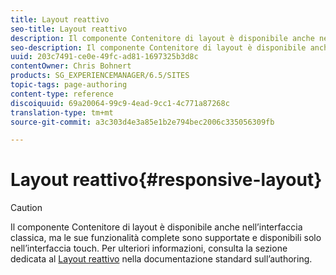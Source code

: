 ```yaml
---
title: Layout reattivo
seo-title: Layout reattivo
description: Il componente Contenitore di layout è disponibile anche nell’interfaccia classica, ma le sue funzionalità complete sono supportate e disponibili solo nell’interfaccia touch.
seo-description: Il componente Contenitore di layout è disponibile anche nell’interfaccia classica, ma le sue funzionalità complete sono supportate e disponibili solo nell’interfaccia touch.
uuid: 203c7491-ce0e-49fc-ad81-1697325b3d8c
contentOwner: Chris Bohnert
products: SG_EXPERIENCEMANAGER/6.5/SITES
topic-tags: page-authoring
content-type: reference
discoiquuid: 69a20064-99c9-4ead-9cc1-4c771a87268c
translation-type: tm+mt
source-git-commit: a3c303d4e3a85e1b2e794bec2006c335056309fb

---
```



# Layout reattivo{#responsive-layout}

>[!CAUTION]
>
>Il componente Contenitore di layout è disponibile anche nell’interfaccia classica, ma le sue funzionalità complete sono supportate e disponibili solo nell’interfaccia touch. Per ulteriori informazioni, consulta la sezione dedicata al [Layout reattivo](/help/sites-authoring/responsive-layout.md) nella documentazione standard sull’authoring.

